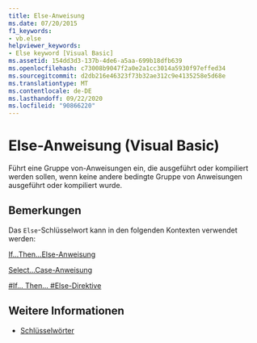 ```yaml
---
title: Else-Anweisung
ms.date: 07/20/2015
f1_keywords:
- vb.else
helpviewer_keywords:
- Else keyword [Visual Basic]
ms.assetid: 154dd3d3-137b-4de6-a5aa-699b18dfb639
ms.openlocfilehash: c73008b9047f2a0e2a1cc3014a5930f97effed34
ms.sourcegitcommit: d2db216e46323f73b32ae312c9e4135258e5d68e
ms.translationtype: MT
ms.contentlocale: de-DE
ms.lasthandoff: 09/22/2020
ms.locfileid: "90866220"
---
```

# <a name="else-statement-visual-basic"></a>Else-Anweisung (Visual Basic)

Führt eine Gruppe von-Anweisungen ein, die ausgeführt oder kompiliert werden sollen, wenn keine andere bedingte Gruppe von Anweisungen ausgeführt oder kompiliert wurde.  
  
## <a name="remarks"></a>Bemerkungen  

 Das `Else`-Schlüsselwort kann in den folgenden Kontexten verwendet werden:  
  
 [If...Then...Else-Anweisung](if-then-else-statement.md)  
  
 [Select...Case-Anweisung](select-case-statement.md)  
  
 [#If... Then... #Else-Direktive](../directives/if-then-else-directives.md)  
  
## <a name="see-also"></a>Weitere Informationen

- [Schlüsselwörter](../keywords/index.md)
